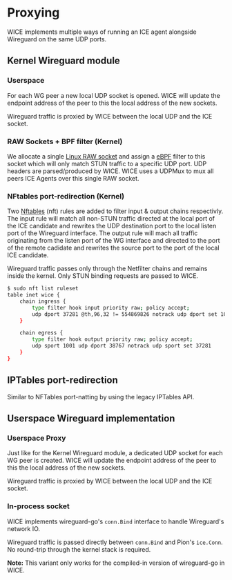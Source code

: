 # Proxying

WICE implements multiple ways of running an ICE agent alongside Wireguard on the same UDP ports.

## Kernel Wireguard module

### Userspace

For each WG peer a new local UDP socket is opened.
WICE will update the endpoint address of the peer to this the local address of the new sockets.

Wireguard traffic is proxied by WICE between the local UDP and the ICE socket.

### RAW Sockets + BPF filter (Kernel)

We allocate a single [Linux RAW socket][raw-sockets] and assign a [eBPF][golang-bpf] filter to this socket which will only match STUN traffic to a specific UDP port.
UDP headers are parsed/produced by WICE.
WICE uses a UDPMux to mux all peers ICE Agents over this single RAW socket. 

### NFtables port-redirection (Kernel)

Two [Nftables][nftables] (nft) rules are added to filter input & output chains respectivly.
The input rule will match all non-STUN traffic directed at the local port of the ICE candidate and rewrites the UDP destination port to the local listen port of the Wireguard interface.
The output rule will mach all traffic originating from the listen port of the WG interface and directed to the port of the remote cadidate and rewrites the source port to the port of the local ICE candidate.  

Wireguard traffic passes only through the Netfilter chains and remains inside the kernel.
Only STUN binding requests are passed to WICE.

```bash
$ sudo nft list ruleset
table inet wice {
    chain ingress {
        type filter hook input priority raw; policy accept;
        udp dport 37281 @th,96,32 != 554869826 notrack udp dport set 1001
    }

    chain egress {
        type filter hook output priority raw; policy accept;
        udp sport 1001 udp dport 38767 notrack udp sport set 37281
    }
}
```

## IPTables port-redirection

Similar to NFTables port-natting by using the legacy IPTables API.

## Userspace Wireguard implementation

### Userspace Proxy

Just like for the Kernel Wireguard module, a dedicated UDP socket for each WG peer is created.
WICE will update the endpoint address of the peer to this the local address of the new sockets.

Wireguard traffic is proxied by WICE between the local UDP and the ICE socket.

### In-process socket

WICE implements wireguard-go's `conn.Bind` interface to handle Wireguard's network IO.

Wireguard traffic is passed directly between `conn.Bind` and Pion's `ice.Conn`.
No round-trip through the kernel stack is required.

**Note:** This variant only works for the compiled-in version of wireguard-go in WICE.

[nftables]: https://www.netfilter.org/projects/nftables/manpage.html

[golang-bpf]: https://riyazali.net/posts/berkeley-packet-filter-in-golang/

[raw-sockets]: https://squidarth.com/networking/systems/rc/2018/05/28/using-raw-sockets.html
